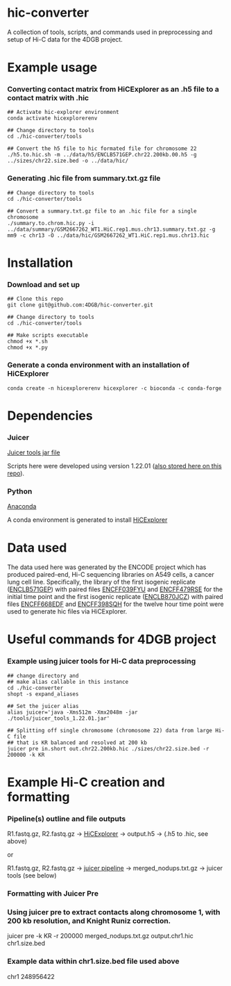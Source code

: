 # hic-converter
A collection of tools, scripts, and commands used in preprocessing and setup of Hi-C data for the 4DGB project.

# Example usage
### Converting contact matrix from HiCExplorer as an .h5 file to a contact matrix with .hic
    ## Activate hic-explorer environment
    conda activate hicexplorerenv

    ## Change directory to tools
    cd ./hic-converter/tools

    ## Convert the h5 file to hic formated file for chromosome 22
    ./h5.to.hic.sh -m ../data/h5/ENCLB571GEP.chr22.200kb.00.h5 -g ../sizes/chr22.size.bed -o ../data/hic/

### Generating .hic file from summary.txt.gz file
    ## Change directory to tools
    cd ./hic-converter/tools

    ## Convert a summary.txt.gz file to an .hic file for a single chromosome
    ./summary.to.chrom.hic.py -i ../data/summary/GSM2667262_WT1.HiC.rep1.mus.chr13.summary.txt.gz -g mm9 -c chr13 -O ../data/hic/GSM2667262_WT1.HiC.rep1.mus.chr13.hic

# Installation
### Download and set up
    ## Clone this repo
    git clone git@github.com:4DGB/hic-converter.git

    ## Change directory to tools
    cd ./hic-converter/tools

    ## Make scripts executable
    chmod +x *.sh
    chmod +x *.py

### Generate a conda environment with an installation of HiCExplorer
    conda create -n hicexplorerenv hicexplorer -c bioconda -c conda-forge

# Dependencies
### Juicer
[Juicer tools jar file](https://github.com/aidenlab/juicer/wiki/Download) 

Scripts here were developed using version 1.22.01 ([also stored here on this repo](https://github.com/4DGB/hic-converter/tree/main/jar)).

### Python
[Anaconda](https://www.anaconda.com/products/individual) 

A conda environment is generated to install [HiCExplorer](https://hicexplorer.readthedocs.io/en/latest/index.html)

# Data used
The data used here was generated by the ENCODE project which has produced paired-end, Hi-C sequencing libraries on A549 cells, a cancer lung cell line. Specifically, the library of the first isogenic replicate ([ENCLB571GEP](https://www.encodeproject.org/experiments/ENCSR662QKG/)) with paired files [ENCFF039FYU](https://www.encodeproject.org/files/ENCFF039FYU/) and [ENCFF479RSE](https://www.encodeproject.org/files/ENCFF479RSE/) for the initial time point and the first isogenic replicate ([ENCLB870JCZ](https://www.encodeproject.org/experiments/ENCSR499RVD/)) with paired files [ENCFF668EDF](https://www.encodeproject.org/files/ENCFF668EDF/) and [ENCFF398SQH](https://www.encodeproject.org/files/ENCFF398SQH/) for the twelve hour time point were used to generate hic files via HiCExplorer.

# Useful commands for 4DGB project
### Example using juicer tools for Hi-C data preprocessing
    ## change directory and 
    ## make alias callable in this instance
    cd ./hic-converter
    shopt -s expand_aliases

    ## Set the juicer alias
    alias juicer='java -Xms512m -Xmx2048m -jar ./tools/juicer_tools_1.22.01.jar'

    ## Splitting off single chromosome (chromosome 22) data from large Hi-C file
    ## that is KR balanced and resolved at 200 kb
    juicer pre in.short out.chr22.200kb.hic ./sizes/chr22.size.bed -r 200000 -k KR

# Example Hi-C creation and formatting
### Pipeline(s) outline and file outputs
R1.fastq.gz, R2.fastq.gz ->  [HiCExplorer](https://hicexplorer.readthedocs.io/en/latest/)  -> output.h5 -> (.h5 to .hic, see above)

or
 
R1.fastq.gz, R2.fastq.gz -> [juicer pipeline](https://github.com/aidenlab/juicer/wiki) -> merged_nodups.txt.gz -> juicer tools (see below)

### Formatting with Juicer Pre
### Using juicer pre to extract contacts along chromosome 1, with 200 kb resolution, and Knight Runiz correction.
juicer pre -k KR -r 200000 merged_nodups.txt.gz output.chr1.hic chr1.size.bed

### Example data within chr1.size.bed file used above
chr1	248956422
